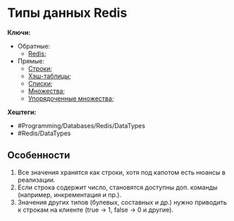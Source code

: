 # Типы данных Redis

**Ключи:**
- Обратные:
	- [Redis](redis);
- Прямые:
	- [Строки](redis-string);
	- [Хэш-таблицы](redis-hash-table);
	- [Списки](redis-list);
	- [Множества](redis-set);
	- [Упорядоченные множества](redis-ordered-set);

**Хештеги:** 
- #Programming/Databases/Redis/DataTypes
- #Redis/DataTypes

## Особенности

1) Все значения хранятся как строки, хотя под капотом есть нюансы в реализации.
2) Если строка содержит число, становятся доступны доп. команды (например, инкрементация и пр.).
3) Значения других типов (булевых, составных и др.) нужно приводить к строкам на клиенте (true -> 1, false -> 0 и другие).
